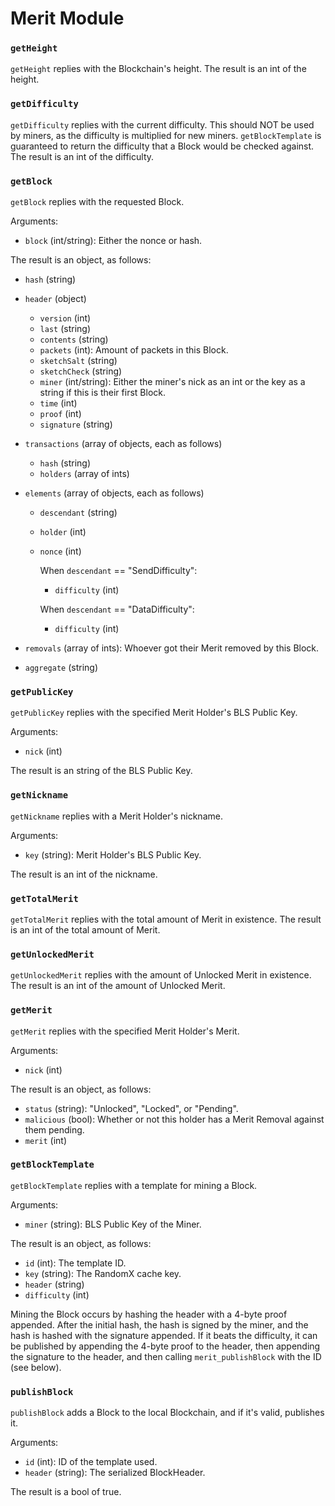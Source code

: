 # Merit Module

### `getHeight`

`getHeight` replies with the Blockchain's height. The result is an int of the height.

### `getDifficulty`

`getDifficulty` replies with the current difficulty. This should NOT be used by miners, as the difficulty is multiplied for new miners. `getBlockTemplate` is guaranteed to return the difficulty that a Block would be checked against. The result is an int of the difficulty.

### `getBlock`

`getBlock` replies with the requested Block.

Arguments:
- `block` (int/string): Either the nonce or hash.

The result is an object, as follows:
- `hash`   (string)
- `header` (object)
  - `version`     (int)
  - `last`        (string)
  - `contents`    (string)
  - `packets`     (int):        Amount of packets in this Block.
  - `sketchSalt`  (string)
  - `sketchCheck` (string)
  - `miner`       (int/string): Either the miner's nick as an int or the key as a string if this is their first Block.
  - `time`        (int)
  - `proof`       (int)
  - `signature`   (string)

- `transactions` (array of objects, each as follows)
  - `hash`    (string)
  - `holders` (array of ints)

- `elements` (array of objects, each as follows)
  - `descendant` (string)
  - `holder`     (int)
  - `nonce`      (int)

    When `descendant` == "SendDifficulty":
    - `difficulty` (int)

    When `descendant` == "DataDifficulty":
    - `difficulty` (int)

- `removals` (array of ints): Whoever got their Merit removed by this Block.

- `aggregate` (string)

### `getPublicKey`

`getPublicKey` replies with the specified Merit Holder's BLS Public Key.

Arguments:
- `nick` (int)

The result is an string of the BLS Public Key.

### `getNickname`

`getNickname` replies with a Merit Holder's nickname.

Arguments:
- `key` (string): Merit Holder's BLS Public Key.

The result is an int of the nickname.

### `getTotalMerit`

`getTotalMerit` replies with the total amount of Merit in existence. The result is an int of the total amount of Merit.

### `getUnlockedMerit`

`getUnlockedMerit` replies with the amount of Unlocked Merit in existence. The result is an int of the amount of Unlocked Merit.

### `getMerit`

`getMerit` replies with the specified Merit Holder's Merit.

Arguments:
- `nick` (int)

The result is an object, as follows:
- `status`    (string): "Unlocked", "Locked", or "Pending".
- `malicious` (bool):   Whether or not this holder has a Merit Removal against them pending.
- `merit`     (int)

### `getBlockTemplate`

`getBlockTemplate` replies with a template for mining a Block.

Arguments:
- `miner` (string): BLS Public Key of the Miner.

The result is an object, as follows:
- `id`         (int):    The template ID.
- `key`        (string): The RandomX cache key.
- `header`     (string)
- `difficulty` (int)

Mining the Block occurs by hashing the header with a 4-byte proof appended. After the initial hash, the hash is signed by the miner, and the hash is hashed with the signature appended. If it beats the difficulty, it can be published by appending the 4-byte proof to the header, then appending the signature to the header, and then calling `merit_publishBlock` with the ID (see below).

### `publishBlock`

`publishBlock` adds a Block to the local Blockchain, and if it's valid, publishes it.

Arguments:
- `id`    (int):     ID of the template used.
- `header` (string): The serialized BlockHeader.

The result is a bool of true.
